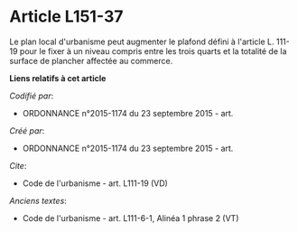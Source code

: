 # Article L151-37

Le plan local d'urbanisme peut augmenter le plafond défini à l'article L. 111-19 pour le fixer à un niveau compris entre les
trois quarts et la totalité de la surface de plancher affectée au commerce.

**Liens relatifs à cet article**

_Codifié par_:

  - ORDONNANCE n°2015-1174 du 23 septembre 2015 - art.

_Créé par_:

  - ORDONNANCE n°2015-1174 du 23 septembre 2015 - art.

_Cite_:

  - Code de l'urbanisme - art. L111-19 (VD)

_Anciens textes_:

  - Code de l'urbanisme - art. L111-6-1, Alinéa 1 phrase 2 (VT)
